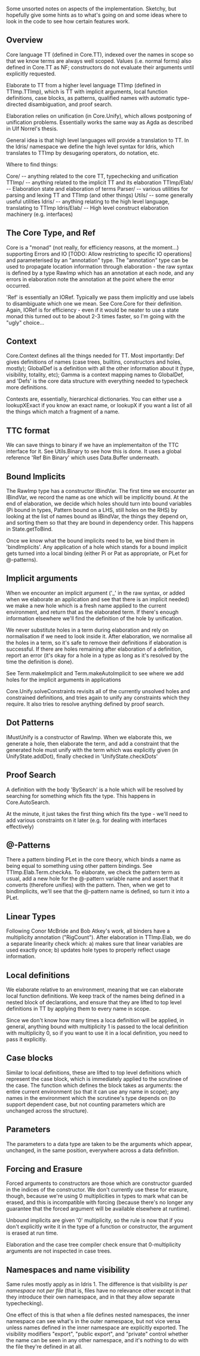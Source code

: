 Some unsorted notes on aspects of the implementation. Sketchy, but hopefully
give some hints as to what's going on and some ideas where to look in the
code to see how certain features work.

Overview
--------
Core language TT (defined in Core.TT), indexed over the names in scope so
that we know terms are always well scoped. Values (i.e. normal forms) also
defined in Core.TT as NF; constructors do not evaluate their arguments until
explicitly requested.

Elaborate to TT from a higher level language TTImp (defined in TTImp.TTImp),
which is TT with implicit arguments, local function definitions, case blocks,
as patterns, qualified names with automatic type-directed disambiguation, and
proof search.

Elaboration relies on unification (in Core.Unify), which allows postponing
of unification problems. Essentially works the same way as Agda as described
in Ulf Norrel's thesis.

General idea is that high level languages will provide a translation to TT.
In the Idris/ namespace we define the high level syntax for Idris, which
translates to TTImp by desugaring operators, do notation, etc.

Where to find things:

Core/ -- anything related to the core TT, typechecking and unification
TTImp/ -- anything related to the implicit TT and its elaboration
  TTImp/Elab/ -- Elaboration state and elaboration of terms 
Parser/ -- various utilities for parsing and lexing TT and TTImp (and other things)
Utils/ -- some generally useful utilities
Idris/ -- anything relating to the high level language, translating to TTImp
  Idris/Elab/ -- High level construct elaboration machinery (e.g. interfaces)

The Core Type, and Ref
----------------------
Core is a "monad" (not really, for efficiency reasons, at the moment...)
supporting Errors and IO [TODO: Allow restricting to specific IO operations]
and parameterised by an "annotation" type. The "annotation" type can be used
to propagate location information through elaboration - the raw syntax is
defined by a type RawImp which has an annotation at each node, and any
errors in elaboration note the annotation at the point where the error
occurred.

'Ref' is essentially an IORef. Typically we pass them implicitly and use
labels to disambiguate which one we mean. See Core.Core for their
definition. Again, IORef is for efficiency - even if it would be neater to
use a state monad this turned out to be about 2-3 times faster, so I'm
going with the "ugly" choice...

Context
-------
Core.Context defines all the things needed for TT. Most importantly: Def 
gives definitions of names (case trees, builtins, constructors and
holes, mostly); GlobalDef is a definition with all the other information
about it (type, visibility, totality, etc); Gamma is a context mapping names
to GlobalDef, and 'Defs' is the core data structure with everything needed to
typecheck more definitions.

Contexts are, essentially, hierarchical dictionaries. You can either
use a lookupXExact if you know an exact name, or lookupX if you want a list
of all the things which match a fragment of a name.

TTC format
----------
We can save things to binary if we have an implementaiton of the TTC interface
for it. See Utils.Binary to see how this is done. It uses a global reference
'Ref Bin Binary' which uses Data.Buffer underneath.

Bound Implicits
---------------
The RawImp type has a constructor IBindVar. The first time we encounter an
IBindVar, we record the name as one which will be implicitly bound. At the
end of elaboration, we decide which holes should turn into bound variables
(Pi bound in types, Pattern bound on a LHS, still holes on the RHS) by
looking at the list of names bound as IBindVar, the things they depend on,
and sorting them so that they are bound in dependency order. This happens
in State.getToBind.

Once we know what the bound implicits need to be, we bind them in 
'bindImplicits'. Any application of a hole which stands for a bound implicit
gets turned into a local binding (either Pi or Pat as appropriate, or PLet for
@-patterns).

Implicit arguments
------------------
When we encounter an implicit argument ('_' in the raw syntax, or added when
we elaborate an application and see that there is an implicit needed) we
make a new hole which is a fresh name applied to the current environment,
and return that as the elaborated term. If there's enough information elsewhere
we'll find the definition of the hole by unification.

We never substitute holes in a term during elaboration and rely on normalisation
if we need to look inside it. After elaboration, we normalise all the holes in
a term, so it's safe to remove their definitions if elaboration is successful.
If there are holes remaining after elaboration of a definition, report an
error (it's okay for a hole in a type as long as it's resolved by the time the
definition is done).

See Term.makeImplicit and Term.makeAutoImplicit to see where we add holes for
the implicit arguments in applications

Core.Unify.solveConstraints revisits all of the currently unsolved holes and
constrained definitions, and tries again to unify any constraints which they
require. It also tries to resolve anything defined by proof search.

Dot Patterns
------------
IMustUnify is a constructor of RawImp. When we elaborate this, we generate a
hole, then elaborate the term, and add a constraint that the generated hole
must unify with the term which was explicitly given (in UnifyState.addDot),
finally checked in 'UnifyState.checkDots'

Proof Search
------------
A definition with the body 'BySearch' is a hole which will be resolved
by searching for something which fits the type. This happens in
Core.AutoSearch.

At the minute, it just takes the first thing which fits the type - we'll need
to add various constraints on it later (e.g. for dealing with interfaces
effectively)

@-Patterns
----------
There a pattern binding PLet in the core theory, which binds a name as
being equal to something using other pattern bindings. See 
TTImp.Elab.Term.checkAs. To elaborate, we check the pattern term as usual,
add a new hole for the @-pattern variable name and assert that it converts
(therefore unifies) with the pattern. Then, when we get to bindImplicits,
we'll see that the @-pattern name is defined, so turn it into a PLet.

Linear Types
------------
Following Conor McBride and Bob Atkey's work, all binders have a multiplicity
annotation ("RigCount"). After elaboration in TTImp.Elab, we do a separate
linearity check which: a) makes sure that linear variables are used exactly
once; b) updates hole types to properly reflect usage information.

Local definitions
-----------------
We elaborate relative to an environment, meaning that we can elaborate local
function definitions. We keep track of the names being defined in a nested
block of declarations, and ensure that they are lifted to top level definitions
in TT by applying them to every name in scope.

Since we don't know how many times a loca definition will be applied, in general,
anything bound with multiplicity 1 is passed to the local definition with
multiplicity 0, so if you want to use it in a local definition, you need to
pass it explicitly.

Case blocks
-----------
Similar to local definitions, these are lifted to top level definitions which
represent the case block, which is immediately applied to the scrutinee of
the case.  The function which defines the block takes as arguments: the entire
current environment (so that it can use any name in scope); any names in
the environment which the scrutinee's type depends on (to support dependent
case, but not counting parameters which are unchanged across the structure).

Parameters
----------
The parameters to a data type are taken to be the arguments which appear,
unchanged, in the same position, everywhere across a data definition.

Forcing and Erasure
-------------------
Forced arguments to constructors are those which are constructor guarded in
the indices of the constructor. We don't currently use these for erasure, 
though, because we're using 0 multiplicities in types to mark what can be
erased, and this is incompatible with forcing (because there's no longer any
guarantee that the forced argument will be available elsewhere at runtime).

Unbound implicits are given '0' multiplicity, so the rule is now that if you
don't explicitly write it in the type of a function or constructor, the 
argument is erased at run time.

Elaboration and the case tree compiler check ensure that 0-multiplicity
arguments are not inspected in case trees.

Namespaces and name visibility
------------------------------
Same rules mostly apply as in Idris 1. The difference is that visibility is
*per namespace* not *per file* (that is, files have no relevance other except
in that they introduce their own namespace, and in that they allow separate
typechecking).

One effect of this is that when a file defines nested namespaces, the inner
namespace can see what's in the outer namespace, but not vice versa unless
names defined in the inner namespace are explicitly exported. The visibility
modifiers "export", "public export", and "private" control whether the name
can be seen in any other namespace, and it's nothing to do with the file
they're defined in at all.
